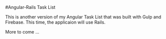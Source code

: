 #Angular-Rails Task List

This is another version of my Angular Task List that was built with Gulp and Firebase. This time, the applicaion will use Rails.

More to come ...
